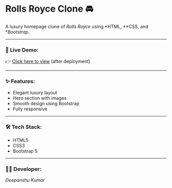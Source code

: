# Rolls Royce Clone 🚘

A luxury homepage clone of *Rolls Royce* using *HTML, **CSS, and **Bootstrap*.

---

### 🔗 Live Demo:
👉 [Click here to view](https://deepanshu10100hcr.github.io/rolls-royce-clone/) (after deployment)

---

### ✨ Features:
- Elegant luxury layout
- Hero section with images
- Smooth design using Bootstrap
- Fully responsive

---

### 🛠 Tech Stack:
- HTML5  
- CSS3  
- Bootstrap 5

---

### 👨‍💻 Developer:
*Deepanshu Kumar*

